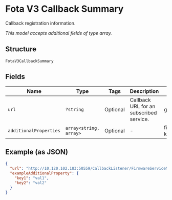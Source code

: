 
# Fota V3 Callback Summary

Callback registration information.

*This model accepts additional fields of type array.*

## Structure

`FotaV3CallbackSummary`

## Fields

| Name | Type | Tags | Description | Getter | Setter |
|  --- | --- | --- | --- | --- | --- |
| `url` | `?string` | Optional | Callback URL for an subscribed service. | getUrl(): ?string | setUrl(?string url): void |
| `additionalProperties` | `array<string, array>` | Optional | - | findAdditionalProperty(string key): array | additionalProperty(string key, array value): void |

## Example (as JSON)

```json
{
  "url": "http://10.120.102.183:50559/CallbackListener/FirmwareServiceMessages.asmx",
  "exampleAdditionalProperty": {
    "key1": "val1",
    "key2": "val2"
  }
}
```

